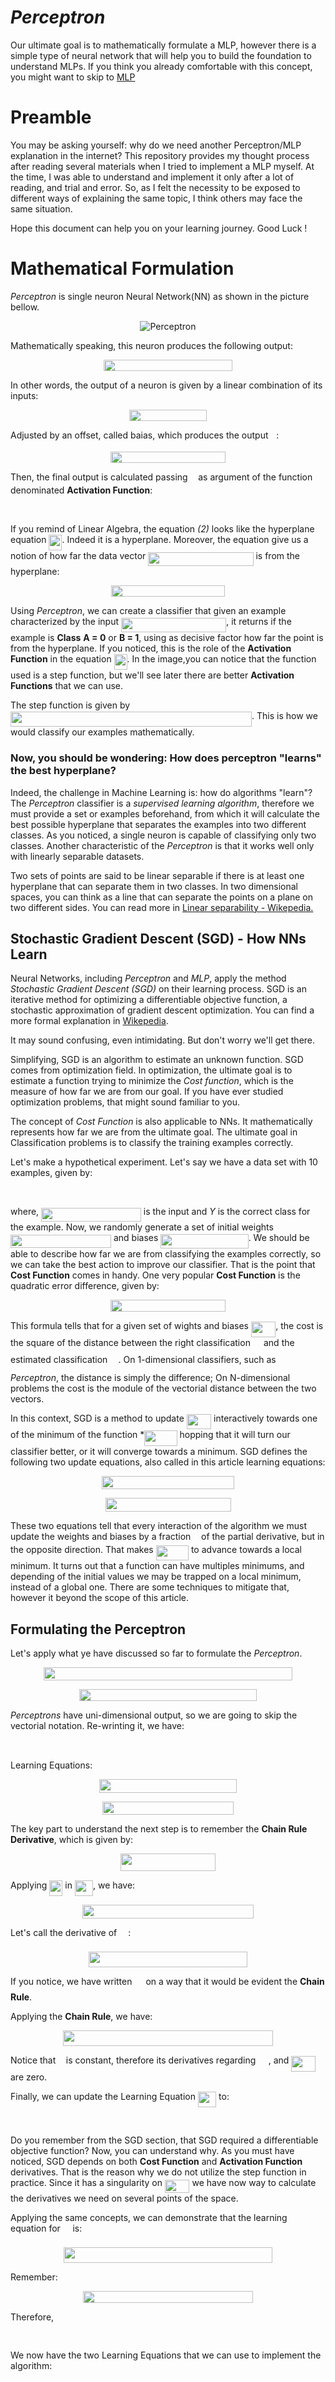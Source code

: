 # *Perceptron*

Our ultimate goal is to mathematically formulate a MLP, however there is a simple type of neural network that will help you to build the foundation to understand MLPs. If you think you already comfortable with this concept, you might want to skip to [MLP](https://github.com/filipecalasans/mlp)

# Preamble 

You may be asking yourself: why do we need another Perceptron/MLP explanation in the internet? This repository provides my thought process after reading several materials when I tried to implement a MLP myself. At the time, I was able to understand and implement it only after a lot of reading, and trial and error. So, as I felt the necessity to be exposed to different ways of explaining the same topic, I think others may face the same situation.

Hope this document can help you on your learning journey. Good Luck !

# Mathematical Formulation

*Perceptron* is single neuron Neural Network(NN) as shown in the picture bellow.

 <p align="center"> 
    <img src="doc/perceptron.png" alt="Perceptron">
 </p>

Mathematically speaking, this neuron produces the following output:

<p align="center"><img src="/tex/b7e9ad8adc6f8441041e3da923ed466b.svg?invert_in_darkmode&sanitize=true" align=middle width=205.48717365pt height=18.150897599999997pt/></p>

In other words, the output of a neuron is given by a linear combination of its inputs:

<p align="center"><img src="/tex/c6e96a9879596512e1ca747f468d060c.svg?invert_in_darkmode&sanitize=true" align=middle width=124.5451383pt height=18.150897599999997pt/></p>

Adjusted by an offset, called baias, which produces the output <img src="/tex/44bc9d542a92714cac84e01cbbb7fd61.svg?invert_in_darkmode&sanitize=true" align=middle width=8.68915409999999pt height=14.15524440000002pt/>:

<p align="center"><img src="/tex/bb4580678c77d4c9117cbc9b45affedb.svg?invert_in_darkmode&sanitize=true" align=middle width=183.6546558pt height=18.150897599999997pt/></p>

Then, the final output is calculated passing <img src="/tex/44bc9d542a92714cac84e01cbbb7fd61.svg?invert_in_darkmode&sanitize=true" align=middle width=8.68915409999999pt height=14.15524440000002pt/> as argument of the function denominated **Activation Function**:

<p align="center"><img src="/tex/585d690c417f302f41000ad7e6984a2e.svg?invert_in_darkmode&sanitize=true" align=middle width=162.94160685pt height=16.438356pt/></p>

If you remind of Linear Algebra, the equation *(2)* looks like the hyperplane equation <img src="/tex/c2e27d5dc3a5c37211768bd7e35bb67e.svg?invert_in_darkmode&sanitize=true" align=middle width=21.00464354999999pt height=24.65753399999998pt/>. Indeed it is a hyperplane. Moreover, the equation give us a notion of how far the data vector <img src="/tex/0fcf433dbe8b273336cdb1ea0866b4ed.svg?invert_in_darkmode&sanitize=true" align=middle width=168.2855526pt height=22.465723500000017pt/> is from the hyperplane:

<p align="center"><img src="/tex/351aaba2c6eea885cab2e44193802227.svg?invert_in_darkmode&sanitize=true" align=middle width=181.82796555pt height=18.150897599999997pt/></p>

Using *Perceptron*, we can create a classifier that given an example characterized by the input <img src="/tex/0fcf433dbe8b273336cdb1ea0866b4ed.svg?invert_in_darkmode&sanitize=true" align=middle width=168.2855526pt height=22.465723500000017pt/>, it returns if the example is **Class** **A = 0** or **B = 1**, using as decisive factor how far the point is from the hyperplane. If you noticed, this is the role of the **Activation Function** in the equation <img src="/tex/cf330257519e06f13c2ecab5e25c6d2a.svg?invert_in_darkmode&sanitize=true" align=middle width=21.00464354999999pt height=24.65753399999998pt/>. In the image,you can notice that the function used is a step function, but we'll see later there are better **Activation Functions** that we can use.

The step function is given by <img src="/tex/7990677e990316a3b2f1ac2952c73e75.svg?invert_in_darkmode&sanitize=true" align=middle width=386.0716827pt height=24.65753399999998pt/>. This is how we would classify our examples mathematically.

### Now, you should be wondering: How does perceptron "learns" the best hyperplane? 

Indeed, the challenge in Machine Learning is: how do algorithms "learn"?The *Perceptron* classifier is a *supervised learning algorithm*, therefore we must provide a set or examples beforehand, from which it will calculate the best possible hyperplane that separates the examples into two different classes. As you noticed, a single neuron is capable of classifying only two classes. Another characteristic of the *Perceptron* is that it works well only with linearly separable datasets.

Two sets of points are said to be linear separable if there is at least one hyperplane that can separate them in two classes. In two dimensional spaces, you can think as a line that can separate the points on a plane on two different sides. You can read more in [Linear separability - Wikepedia.](https://en.wikipedia.org/wiki/Linear_separability)


## Stochastic Gradient Descent (SGD) - How NNs Learn

Neural Networks, including *Perceptron* and *MLP*, apply the method *Stochastic Gradient Descent (SGD)* on their learning process. SGD is an iterative method for optimizing a differentiable objective function, a stochastic approximation of gradient descent optimization. You can find a more formal explanation in [Wikepedia](https://en.wikipedia.org/wiki/Stochastic_gradient_descent).

It may sound confusing, even intimidating. But don't worry we'll get there.

Simplifying, SGD is an algorithm to estimate an unknown function. SGD comes from optimization field. In optimization, the ultimate goal is to estimate a function trying to minimize the *Cost function*, which is the measure of how far we are from our goal. If you have ever studied optimization problems, that might sound familiar to you.

The concept of *Cost Function* is also applicable to NNs. It  mathematically represents how far we are from the ultimate goal. The ultimate goal in Classification problems is to classify the training examples correctly.

Let's make a hypothetical experiment. Let's say we have a data set with 10 examples, given by: 

<p align="center"><img src="/tex/8d5b956c0f66255b73784d0c7fddc11f.svg?invert_in_darkmode&sanitize=true" align=middle width=236.98690785pt height=16.438356pt/></p>

where, <img src="/tex/9a7e8f68349d094d9f7c597453e4cd1f.svg?invert_in_darkmode&sanitize=true" align=middle width=159.809628pt height=22.465723500000017pt/> is the input and *Y* is the correct class for the example. Now, we randomly generate a set of initial weights <img src="/tex/59f5c7b361345f8237d1bab6a4e9e794.svg?invert_in_darkmode&sanitize=true" align=middle width=160.99315649999997pt height=21.18721440000001pt/> and biases <img src="/tex/49f0048c71ffb9701ef80d555a331f2a.svg?invert_in_darkmode&sanitize=true" align=middle width=140.36896005pt height=22.831056599999986pt/>. We should be able to describe how far we are from classifying the examples correctly, so we can take the best action to improve our classifier. That is the point that **Cost Function** comes in handy. One very popular **Cost Function** is the quadratic error difference, given by:

<p align="center"><img src="/tex/5de8ab4814e83fe396d857b2761e1dc6.svg?invert_in_darkmode&sanitize=true" align=middle width=184.45210244999998pt height=19.68035685pt/></p>

This formula tells that for a given set of wights and biases <img src="/tex/ef714b3dc87e11b2953977c10a4d6d43.svg?invert_in_darkmode&sanitize=true" align=middle width=39.35695994999999pt height=24.65753399999998pt/>, the cost is the square of the distance between the right classification <img src="/tex/91aac9730317276af725abd8cef04ca9.svg?invert_in_darkmode&sanitize=true" align=middle width=13.19638649999999pt height=22.465723500000017pt/> and the estimated classification <img src="/tex/29ca0449252d1ae4e25240e835c5107b.svg?invert_in_darkmode&sanitize=true" align=middle width=13.19638649999999pt height=31.141535699999984pt/>. On 1-dimensional classifiers, such as *Perceptron*, the distance is simply the difference; On N-dimensional problems the cost is the module of the vectorial distance between the two vectors.

In this context, SGD is a method to update <img src="/tex/ef714b3dc87e11b2953977c10a4d6d43.svg?invert_in_darkmode&sanitize=true" align=middle width=39.35695994999999pt height=24.65753399999998pt/> interactively towards one of the minimum of the function *<img src="/tex/1850bfb0ad9603625395b5c8bc51832a.svg?invert_in_darkmode&sanitize=true" align=middle width=52.28159639999999pt height=24.65753399999998pt/> hopping that it will turn our classifier better, or it will converge towards a minimum. SGD defines the following two update equations, also called in this article learning equations:

<p align="center"><img src="/tex/d331d380fd0a6d117e0da1a5c2c36099.svg?invert_in_darkmode&sanitize=true" align=middle width=212.19357885pt height=21.7756011pt/></p>

<p align="center"><img src="/tex/68e62b90c9f31524c7c7b4a8e7b4cdb8.svg?invert_in_darkmode&sanitize=true" align=middle width=201.0112797pt height=21.7756011pt/></p>

These two equations tell that every interaction of the algorithm we must update the weights and biases by a fraction *<img src="/tex/1d0496971a2775f4887d1df25cea4f7e.svg?invert_in_darkmode&sanitize=true" align=middle width=8.751954749999989pt height=14.15524440000002pt/>* of the partial derivative, but in the opposite direction. That makes <img src="/tex/1850bfb0ad9603625395b5c8bc51832a.svg?invert_in_darkmode&sanitize=true" align=middle width=52.28159639999999pt height=24.65753399999998pt/> to advance towards a local minimum. It turns out that a function can have multiples minimums, and depending of the initial values we may be trapped on a local minimum, instead of a global one. There are some techniques to mitigate that, however it beyond the scope of this article.

## Formulating the Perceptron

Let's apply what ye have discussed so far to formulate the *Perceptron*.

<p align="center"><img src="/tex/0201b21642f6e0a78ba870718aa4186b.svg?invert_in_darkmode&sanitize=true" align=middle width=397.5156174pt height=20.50235055pt/></p>

<p align="center"><img src="/tex/2b45367ea6b5aaddbbcc3c4a6bf7875e.svg?invert_in_darkmode&sanitize=true" align=middle width=283.49371709999997pt height=19.68035685pt/></p>

*Perceptrons* have uni-dimensional output, so we are going to skip the vectorial notation. Re-wrinting it, we have:

<p align="center"><img src="/tex/bd420a3171fcf8896e47dfaa69b3d20b.svg?invert_in_darkmode&sanitize=true" align=middle width=357.5272998pt height=17.4904653pt/></p>

Learning Equations:

<p align="center"><img src="/tex/ac1726d7f6b3d181bce77c917dfc5cc4.svg?invert_in_darkmode&sanitize=true" align=middle width=220.41278819999997pt height=21.7756011pt/></p>

<p align="center"><img src="/tex/1b7d9cf2347056068694b36d2261a399.svg?invert_in_darkmode&sanitize=true" align=middle width=209.23048905pt height=21.7756011pt/></p>

The key part to understand the next step is to remember the **Chain Rule Derivative**, which is given by:

<p align="center"><img src="/tex/150900ef95b9de9542cd4861a84fda23.svg?invert_in_darkmode&sanitize=true" align=middle width=151.44036269999998pt height=27.320389799999997pt/></p>

Applying <img src="/tex/a1fe456628ef54c400febb4c43522cc5.svg?invert_in_darkmode&sanitize=true" align=middle width=21.00464354999999pt height=24.65753399999998pt/> in <img src="/tex/ba5fe1a447c2f0050fee52d1db3dda81.svg?invert_in_darkmode&sanitize=true" align=middle width=29.22385289999999pt height=24.65753399999998pt/>, we have:

<p align="center"><img src="/tex/68d34f28cab035b6bdc5170627ef92ae.svg?invert_in_darkmode&sanitize=true" align=middle width=273.39630615pt height=21.7756011pt/></p>

Let's call the derivative of <img src="/tex/78ec2b7008296ce0561cf83393cb746d.svg?invert_in_darkmode&sanitize=true" align=middle width=14.06623184999999pt height=22.465723500000017pt/>:

<p align="center"><img src="/tex/78795bc119ed7adb1f207abad8954b3b.svg?invert_in_darkmode&sanitize=true" align=middle width=254.3981154pt height=25.0250055pt/></p>

If you notice, we have written <img src="/tex/78ec2b7008296ce0561cf83393cb746d.svg?invert_in_darkmode&sanitize=true" align=middle width=14.06623184999999pt height=22.465723500000017pt/> on a way that it would be evident the **Chain Rule**.

Applying the **Chain Rule**, we have:

<p align="center"><img src="/tex/a198f07999e502cd77e1ccd050d9d412.svg?invert_in_darkmode&sanitize=true" align=middle width=336.61350525pt height=25.0250055pt/></p>

Notice that <img src="/tex/deceeaf6940a8c7a5a02373728002b0f.svg?invert_in_darkmode&sanitize=true" align=middle width=8.649225749999989pt height=14.15524440000002pt/> is constant, therefore its derivatives regarding <img src="/tex/c2a29561d89e139b3c7bffe51570c3ce.svg?invert_in_darkmode&sanitize=true" align=middle width=16.41940739999999pt height=14.15524440000002pt/>, and <img src="/tex/298816eb1611d0204937793eb4b79ce8.svg?invert_in_darkmode&sanitize=true" align=middle width=39.07357244999999pt height=24.65753399999998pt/> are zero.

Finally, we can update the Learning Equation <img src="/tex/ba5fe1a447c2f0050fee52d1db3dda81.svg?invert_in_darkmode&sanitize=true" align=middle width=29.22385289999999pt height=24.65753399999998pt/> to:

<p align="center"><img src="/tex/6407f3ffcd9aa17aaae2a9a833922ffb.svg?invert_in_darkmode&sanitize=true" align=middle width=272.46292589999996pt height=16.4676534pt/></p>

Do you remember from the SGD section, that SGD required a differentiable objective function? Now, you can understand why. As you must have noticed, SGD depends on both **Cost Function** and **Activation Function** derivatives. That is
the reason why we do not utilize the step function in practice. Since it has a singularity on <img src="/tex/8436d02a042a1eec745015a5801fc1a0.svg?invert_in_darkmode&sanitize=true" align=middle width=39.53182859999999pt height=21.18721440000001pt/> we have now way to calculate the derivatives we need on several points of the space.

Applying the same concepts, we can demonstrate that the learning equation for <img src="/tex/d3aa71141bc89a24937c86ec1d350a7c.svg?invert_in_darkmode&sanitize=true" align=middle width=11.705695649999988pt height=22.831056599999986pt/> is:

<p align="center"><img src="/tex/23fac247f652b49e87f019335f7cf90e.svg?invert_in_darkmode&sanitize=true" align=middle width=334.4729619pt height=25.0250055pt/></p>

Remember:

<p align="center"><img src="/tex/8f11234123521f42e7d1fca449cb70d4.svg?invert_in_darkmode&sanitize=true" align=middle width=271.90788734999995pt height=18.150897599999997pt/></p>

Therefore,

<p align="center"><img src="/tex/8717184ab7f1c0ffad3c07cf688e3b39.svg?invert_in_darkmode&sanitize=true" align=middle width=216.17776455pt height=16.438356pt/></p>

We now have the two Learning Equations that we can use to implement the algorithm:

<p align="center"><img src="/tex/68fbb0db540a2d8256eae27b9b617ec0.svg?invert_in_darkmode&sanitize=true" align=middle width=272.46292589999996pt height=16.4676534pt/></p>

<p align="center"><img src="/tex/c1fccf6abfe754e7a4fddad843c2711f.svg?invert_in_darkmode&sanitize=true" align=middle width=216.17776455pt height=16.438356pt/></p>


